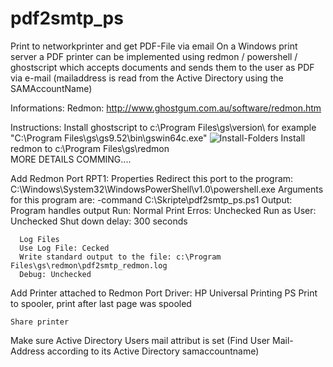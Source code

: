 # pdf2smtp_ps
Print to networkprinter and get PDF-File via email
On a Windows print server a PDF printer can be implemented using redmon / powershell / ghostscript which accepts documents and sends them to the user as PDF via e-mail (mailaddress is read from the Active Directory using the SAMAccountName)

Informations:
  Redmon:
  http://www.ghostgum.com.au/software/redmon.htm
  
 Instructions:
  Install ghostscript to c:\Program Files\gs\version\   for example "C:\Program Files\gs\gs9.52\bin\gswin64c.exe"
    ![Install-Folders](https://user-images.githubusercontent.com/21160938/120331654-4cb70580-c2ee-11eb-88f0-76be83c0b3ea.png)
  Install redmon to c:\Program Files\gs\redmon\
   MORE DETAILS COMMING....


  Add Redmon Port
    RPT1: Properties
      Redirect this port to the program: C:\Windows\System32\WindowsPowerShell\v1.0\powershell.exe
      Arguments for this program are: -command C:\Skripte\pdf2smtp_ps.ps1
      Output: Program handles output
      Run: Normal
      Print Erros: Unchecked
      Run as User: Unchecked
      Shut down delay: 300 seconds
      
      Log Files
      Use Log File: Cecked
      Write standard output to the file: c:\Program Files\gs\redmon\pdf2smtp_redmon.log
      Debug: Unchecked
  Add Printer attached to Redmon Port
    Driver: HP Universal Printing PS
    Print to spooler, print after last page was spooled
    
    Share printer
  Make sure Active Directory Users mail attribut is set (Find User Mail-Address according to its Active Directory samaccountname)
